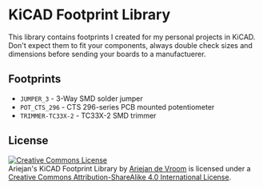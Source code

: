 # KiCAD Footprint Library

This library contains footprints I created for my personal projects 
in KiCAD. Don't expect them to fit your components, always double 
check sizes and dimensions before sending your boards to a manufactuerer.

## Footprints

 * `JUMPER_3` - 3-Way SMD solder jumper
 * `POT_CTS_296` - CTS 296-series PCB mounted potentiometer
 * `TRIMMER-TC33X-2` - TC33X-2 SMD trimmer

## License

<a rel="license" href="http://creativecommons.org/licenses/by-sa/4.0/"><img alt="Creative Commons License" style="border-width:0" src="https://i.creativecommons.org/l/by-sa/4.0/88x31.png" /></a><br /><span xmlns:dct="http://purl.org/dc/terms/" property="dct:title">Ariejan's KiCAD Footprint Library</span> by <a xmlns:cc="http://creativecommons.org/ns#" href="https://ariejan.net" property="cc:attributionName" rel="cc:attributionURL">Ariejan de Vroom</a> is licensed under a <a rel="license" href="http://creativecommons.org/licenses/by-sa/4.0/">Creative Commons Attribution-ShareAlike 4.0 International License</a>.
